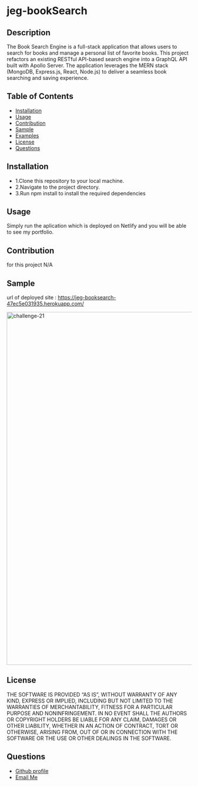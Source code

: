 # jeg-bookSearch

## Description
The Book Search Engine is a full-stack application that allows users to search for books and manage a personal list of favorite books. This project refactors an existing RESTful API-based search engine into a GraphQL API built with Apollo Server. The application leverages the MERN stack (MongoDB, Express.js, React, Node.js) to deliver a seamless book searching and saving experience.

## Table of Contents
  - [Installation](#installation)
  - [Usage](#usage)
  - [Contribution](#contribution)
  - [Sample](#Sample)
  - [Examples](#examples)
  - [License](#license)
  - [Questions](#questions)
  
  ## Installation
  <ul>
<li>1.Clone this repository to your local machine.</li>
<li>2.Navigate to the project directory.</li>
<li>3.Run npm install to install the required dependencies</li>
</ul>

  ## Usage
  
 Simply run the aplication which is deployed on Netlify and you will be able to see my portfolio.

  ## Contribution
  for this project N/A
  
  ## Sample

 url of deployed site : https://jeg-booksearch-47ec5e031935.herokuapp.com/

 <img width="960" alt="challenge-21" src="https://github.com/jgalvez98/jeg-bookSearch/assets/71774194/64b398a3-e25b-4bd1-8cd7-b10169fafde9">



  ## License
  
   THE SOFTWARE IS PROVIDED “AS IS”, WITHOUT WARRANTY OF ANY KIND, EXPRESS OR IMPLIED, INCLUDING BUT NOT LIMITED TO THE WARRANTIES OF MERCHANTABILITY, FITNESS FOR A PARTICULAR PURPOSE AND NONINFRINGEMENT. IN NO EVENT SHALL THE AUTHORS OR COPYRIGHT HOLDERS BE LIABLE FOR ANY CLAIM, DAMAGES OR OTHER LIABILITY, WHETHER IN AN ACTION OF CONTRACT, TORT OR OTHERWISE, ARISING FROM, OUT OF OR IN CONNECTION WITH THE SOFTWARE OR THE USE OR OTHER DEALINGS IN THE SOFTWARE.

  ## Questions
  <ul>
      <li> <a href="https://github.com/jgalvez98>Github Profile"> Github profile </a>  </li>
      <li> <a href="mailto:jgalvez98@gmail.com"> Email Me </a>  </li>
  </ul>
